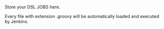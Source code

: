 Store your DSL JOBS here.

Every file with extension .groovy will be automatically loaded and executed by Jenkins.